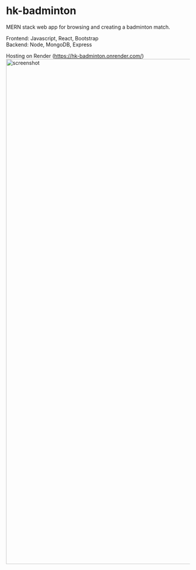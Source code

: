 # hk-badminton
MERN stack web app for browsing and creating a badminton match.

Frontend: Javascript, React, Bootstrap </br>
Backend: Node, MongoDB, Express

Hosting on Render (https://hk-badminton.onrender.com/) </br>
<img width="1381" alt="screenshot" src="https://github.com/Henkkk/hk-badminton-client/assets/88356994/b505c79d-bb04-47a4-8824-33df3e2b3f02">
